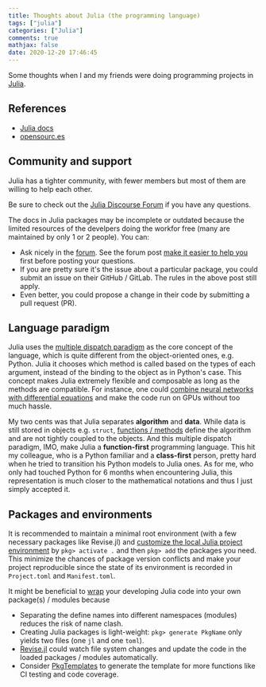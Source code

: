 ```yaml
---
title: Thoughts about Julia (the programming language)
tags: ["julia"]
categories: ["Julia"]
comments: true
mathjax: false
date: 2020-12-20 17:46:45
---
```


Some thoughts when I and my friends were doing programming projects in [Julia](/categories/julia/).

<!-- more -->

## References

- [Julia docs](https://docs.julialang.org/en/v1/)
- [opensourc.es](https://opensourc.es/blog/)

## Community and support

Julia has a tighter community, with fewer members but most of them are willing to help each other.

Be sure to check out the [Julia Discourse Forum][forum] if you have any questions.

The docs in Julia packages may be incomplete or outdated because the limited resources of the develpers doing the workfor free (many are maintained by only 1 or 2 people). You can:
- Ask nicely in the [forum][]. See the forum post [make it easier to help you](https://discourse.julialang.org/t/psa-make-it-easier-to-help-you/14757) first before posting your questions.
- If you are pretty sure it's the issue about a particular package, you could submit an issue on their GitHub / GitLab. The rules in the above post still apply.
- Even better, you could propose a change in their code by submitting a pull request (PR).

## Language paradigm

Julia uses the [multiple dispatch paradigm](https://opensourc.es/blog/basics-multiple-dispatch/) as the core concept of the language, which is quite different from the object-oriented ones, e.g. Python. Julia it chooses which method is called based on the types of each argument, instead of the binding to the object as in Python's case. This concept makes Julia extremely flexible and composable as long as the methods are compatible. For instance, one could [combine neural networks with differential equations](https://github.com/SciML/DiffEqFlux.jl) and make the code run on GPUs without too much hassle.

My two cents was that Julia separates **algorithm** and **data**. While data is still stored in objects e.g. `struct`, [functions / methods](https://docs.julialang.org/en/v1/manual/methods/) define the algorithm and are not tightly coupled to the objects. And this multiple dispatch paradigm, IMO, make Julia a **function-first** programming language. This hit my colleague, who is a Python familiar and a **class-first** person, pretty hard when he tried to transition his Python models to Julia ones. As for me, who only had touched Python for 6 months when encountering Julia, this representation is much closer to the mathematical notations and thus I just simply accepted it.

## Packages and environments

It is recommended to maintain a minimal root environment (with a few necessary packages like Revise.jl) and [customize the local Julia project environment](https://opensourc.es/blog/all-about-pkg/#environments) by `pkg> activate .` and then `pkg> add` the packages you need. This minimize the chances of package version conflicts and make your project reproducible since the state of its environment is recorded in `Project.toml` and `Manifest.toml`.

It might be beneficial to [wrap](https://docs.julialang.org/en/v1/manual/workflow-tips/#A-basic-editor/REPL-workflow) your developing Julia code into your own package(s) / modules because

- Separating the define names into different namespaces (modules) reduces the risk of name clash.
- Creating Julia packages is light-weight: `pkg> generate PkgName` only yields two files (one `jl` and one `toml`).
- [Revise.jl](https://github.com/timholy/Revise.jl) could watch file system changes and update the code in the loaded packages / modules automatically.
- Consider [PkgTemplates](https://github.com/invenia/PkgTemplates.jl) to generate the template for more functions like CI testing and code coverage.

[forum]: https://discourse.julialang.org/
